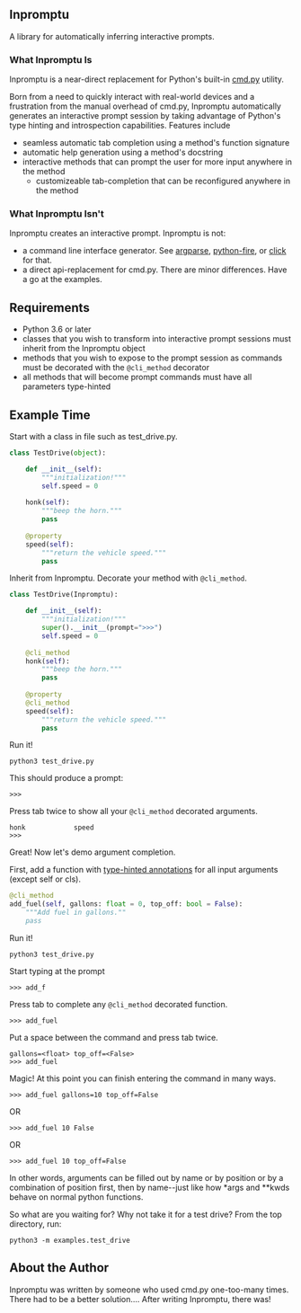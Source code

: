 ## Inpromptu
A library for automatically inferring interactive prompts.


### What Inpromptu Is
Inpromptu is a near-direct replacement for Python's built-in [cmd.py](https://docs.python.org/3/library/cmd.html) utility.

Born from a need to quickly interact with real-world devices and a frustration from the manual overhead of cmd.py, Inpromptu automatically generates an interactive prompt session by taking advantage of Python's type hinting and introspection capabilities. Features include

* seamless automatic tab completion using a method's function signature
* automatic help generation using a method's docstring
* interactive methods that can prompt the user for more input anywhere in the method
  * customizeable tab-completion that can be reconfigured anywhere in the method

### What Inpromptu Isn't
Inpromptu creates an interactive prompt. Inpromptu is not:
* a command line interface generator. See [argparse](https://docs.python.org/3/library/argparse.html), [python-fire](https://github.com/google/python-fire), or [click](https://click.palletsprojects.com/en/7.x/) for that.
* a direct api-replacement for cmd.py. There are minor differences. Have a go at the examples.

## Requirements
* Python 3.6 or later
* classes that you wish to transform into interactive prompt sessions must inherit from the Inpromptu object
* methods that you wish to expose to the prompt session as commands must be decorated with the ```@cli_method``` decorator
* all methods that will become prompt commands must have all parameters type-hinted

## Example Time

Start with a class in file such as test_drive.py.
```python
class TestDrive(object):

    def __init__(self):
        """initialization!"""
        self.speed = 0
    
    honk(self):
        """beep the horn."""
        pass
    
    @property
    speed(self):
        """return the vehicle speed."""
        pass
```

Inherit from Inpromptu. Decorate your method with `@cli_method`.
```python
class TestDrive(Inpromptu):

    def __init__(self):
        """initialization!"""
        super().__init__(prompt=">>>")
        self.speed = 0
    
    @cli_method
    honk(self):
        """beep the horn."""
        pass
    
    @property
    @cli_method
    speed(self):
        """return the vehicle speed."""
        pass
```

Run it!
```
python3 test_drive.py
```
This should produce a prompt:
```
>>>
```
Press tab twice to show all your `@cli_method` decorated arguments.
```
honk            speed
>>>
```

Great! Now let's demo argument completion.

First, add a function with [type-hinted annotations](https://mypy.readthedocs.io/en/stable/cheat_sheet_py3.html#functions) for all input arguments (except self or cls).
```python
@cli_method
add_fuel(self, gallons: float = 0, top_off: bool = False):
    """Add fuel in gallons.""
    pass
```
Run it!
```
python3 test_drive.py
```
Start typing at the prompt
```
>>> add_f
```
Press tab to complete any `@cli_method` decorated function.
```
>>> add_fuel
```
Put a space between the command and press tab twice.
```
gallons=<float> top_off=<False>
>>> add_fuel 
```
Magic! At this point you can finish entering the command in many ways.
```
>>> add_fuel gallons=10 top_off=False
```
OR
```
>>> add_fuel 10 False
```
OR
```
>>> add_fuel 10 top_off=False
```
In other words, arguments can be filled out by name or by position or by a combination of position first, then by name--just like how *args and **kwds behave on normal python functions.

So what are you waiting for? Why not take it for a test drive? From the top directory, run:

```
python3 -m examples.test_drive
```


## About the Author
Inpromptu was written by someone who used cmd.py one-too-many times. There had to be a better solution.... After writing Inpromptu, there was!
